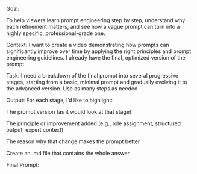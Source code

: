 Goal:

To help viewers learn prompt engineering step by step, understand why each refinement matters, and see how a vague prompt can turn into a highly specific, professional-grade one.

Context: I want to create a video demonstrating how prompts can significantly improve over time by applying the right principles and prompt engineering guidelines. I already have the final, optimized version of the prompt.

Task: I need a breakdown of the final prompt into several progressive stages, starting from a basic, minimal prompt and gradually evolving it to the advanced version. Use as many steps as needed

Output: For each stage, I’d like to highlight:

The prompt version (as it would look at that stage)

The principle or improvement added (e.g., role assignment, structured output, expert context)

The reason why that change makes the prompt better

Create an .md file that contains the whole answer.

Final Prompt: